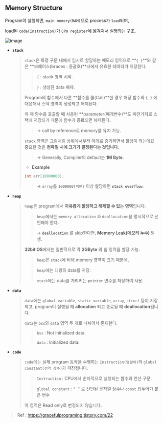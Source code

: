 ## Memory Structure

Program이 실행되면, `main memory(RAM)`으로 process가 `load`되며,

load된 `code(Instruction)`가 `CPU register`에 옮겨져서 실행되는 구조.

![image](https://user-images.githubusercontent.com/23169707/71542474-5d9d7200-29aa-11ea-8a80-b9200bb8b67e.png)

* **`stack`**

  >`stack`은 특정 구문 내에서 임시로 할당하는 메모리 영역으로 **`{ }`**와 같은 **브레이스(braces : 중괄호)**내에서 유효한 데이터가 저장된다. 
  >
  >> `{` : stack 영역 시작.
  >>
  >> `}` : 생성된 data 해제.
  >
  >Program의 함수에서 다른 **함수를 콜(Call)**한 경우 해당 함수의 `{ }` 에 대응해서 스택 영역이 생성되고 해제된다. 
  >
  >이 때 함수를 호출할 때 사용된 **parameter(매개변수)**도 마찬가지로 스택에 저장되기 때문에 함수가 종료되면 해제된다. 
  >
  >> →  call by reference로 memory를 유지 가능.
  >
  >`stack` 영역은 그림처럼 상위에서부터 아래로 증가하면서 할당이 되는데요 중요한 것은 **컴파일 시에 크기가 결정된다는 것입니다.** 
  >
  >> → Generally, Compiler의 default는 **1M Byte**.
  >
  >* **Example**
  >
  >  ```c++
  >  int arr[10000000];
  >  ```
  >
  >  > → `array`를 `1000000(백만)` 이상 할당하면 **`stack overflow`**.

  

* **`heap`**

  >`heap`은 program에서 **자유롭게 할당하고 해제할 수 있는 영역**입니다.
  >
  >>  `heap`에서는 `memory allocation` 과 `deallocation`을 명시적으로 선언해야 한다.
  >>
  >> → **`deallocation`** 를 skip한다면, **Memory Leak(메모리 누수)** 발생. 
  >
  >**32bit OS**에서는 일반적으로 약 **2GByte** 의 힙 영역을 할당 가능.
  >
  >> `heap`은 `stack`에 비해 memory 영역이 크기 때문에, 
  >>
  >> `heap`에는 대량의 data를 저장.
  >>
  >> `stack`에는 data를 가리키는 `pointer` 변수를 저장하여 사용.

  

* **`data`**

  > `data`에는  `global variable`, `static variable`, `array`, `struct` 등이 저장되고, program이 실행될 때 **allocation** 되고 종료될 때 **deallocation**됩니다.
  >
  > `data`는 `bss`와 `data` 영역 두 개로 나뉘어서 존재한다.
  >
  > > `bss` : Not initialized data.
  > >
  > > `data` : Initialized data.



* **`code`**

  > `code`에는 실제 program 동작을 수행하는 `Instruction(명령어)`와 `global constant(전역 상수)`가 저장됩니다. 
  >
  > > `Instruction` : CPU에서 순차적으로 실행되는 함수와 연산 구문.
  > >
  > > `global constant` :  `“ “` 로 선언된 문자열 상수나 `const` 접두어가 붙은 변수
  >
  > 이 영역은 Read only로 변경되지 않습니다.

> Ref :  https://gracefulprograming.tistory.com/22 